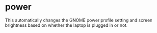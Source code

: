 # power
This automatically changes the GNOME power profile setting and screen brightness based on whether the laptop is plugged in or not.
